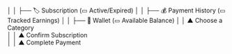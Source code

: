 │   │   ├── 🏷️ Subscription (▭ Active/Expired)
│   │   ├── 💰 Payment History (▭ Tracked Earnings)
│   │   ├── 💼 Wallet (▭ Available Balance)
│   │   ▲ Choose a Category  
│   │   ▲ Confirm Subscription  
│   │   ▲ Complete Payment 
